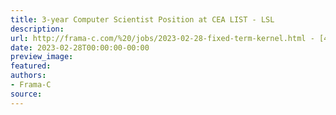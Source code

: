 ```yaml
---
title: 3-year Computer Scientist Position at CEA LIST - LSL
description:
url: http://frama-c.com/%20/jobs/2023-02-28-fixed-term-kernel.html - [404 Not Found]%20
date: 2023-02-28T00:00:00-00:00
preview_image:
featured:
authors:
- Frama-C
source:
---
```



